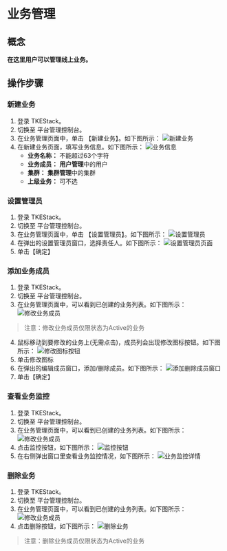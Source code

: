 # 业务管理
## 概念
**在这里用户可以管理线上业务。**

## 操作步骤
### 新建业务

1. 登录 TKEStack。
2. 切换至 平台管理控制台。
3. 在业务管理页面中，单击 【新建业务】。如下图所示：
![新建业务](../../../../images/新建业务.png)
4. 在新建业务页面，填写业务信息。如下图所示：
![业务信息](../../../../images/业务信息.png)
   + **业务名称：** 不能超过63个字符
   + **业务成员：** **用户管理**中的用户
   + **集群：** **集群管理**中的集群
   + **上级业务：** 可不选

### 设置管理员
1. 登录 TKEStack。
2. 切换至 平台管理控制台。
3. 在业务管理页面中，单击 【设置管理员】。如下图所示：
![设置管理员](imagse/../../../../../images/设置管理员.png)
4. 在弹出的设置管理员窗口，选择责任人。如下图所示：
![设置管理员页面](../../../../images/设置管理员页面.png)
 5. 单击【确定】

### 添加业务成员
1. 登录 TKEStack。
2. 切换至 平台管理控制台。
3. 在业务管理页面中，可以看到已创建的业务列表。如下图所示：
![修改业务成员](../../../../images/业务列表.png)
> 注意：修改业务成员仅限状态为Active的业务
4. 鼠标移动到要修改的业务上(无需点击)，成员列会出现修改图标按钮。如下图所示：
![修改图标按钮](../../../../images/修改业务成员图标.png)
5. 单击修改图标 
6. 在弹出的编辑成员窗口，添加/删除成员。如下图所示：
![添加删除成员窗口](../../../../images/编辑业务成员.png)
7. 单击【确定】

### 查看业务监控
1. 登录 TKEStack。
2. 切换至 平台管理控制台。
3. 在业务管理页面中，可以看到已创建的业务列表。如下图所示：
![修改业务成员](../../../../images/业务列表.png)
4. 点击监控按钮，如下图所示：
![监控按钮](../../../../images/查看业务监控.png)
5. 在右侧弹出窗口里查看业务监控情况，如下图所示：
![业务监控详情](../../../../images/业务监控详情.png)

### 删除业务
1. 登录 TKEStack。
2. 切换至 平台管理控制台。
3. 在业务管理页面中，可以看到已创建的业务列表。如下图所示：
![修改业务成员](../../../../images/业务列表.png)
4. 点击删除按钮，如下图所示：
![删除业务](../../../../images/删除业务.png)
> 注意：删除业务成员仅限状态为Active的业务
